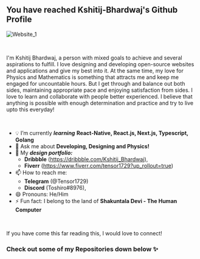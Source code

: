 
<!--
**kshitij-bhardwaj/kshitij-bhardwaj** is a ✨ _special_ ✨ repository because its `README.md` (this file) appears on your GitHub profile.

Here are some ideas to get you started:
-->
## You have reached Kshitij-Bhardwaj's Github Profile

![Website_1](https://user-images.githubusercontent.com/74918061/120082362-30457e00-c0e0-11eb-8578-68d77c3244ae.png)

<br>

I'm Kshitij Bhardwaj, a person with mixed goals to achieve and several aspirations to fulfill. I love designing and developing open-source websites and applications and give my best into it. At the same time, my love for Physics and Mathematics is something that attracts me and keep me engaged for uncountable hours. But I get through and balance out both sides, maintaining appropriate pace and enjoying satisfaction from sides. I love to learn and collaborate with people better experienced. I believe that anything is possible with enough determination and practice and try to live upto this everyday!

<br>

- 💡 I’m currently ***learning*** **React-Native, React.js, Next.js, Typescript, Golang**
- 💬 Ask me about **Developing, Designing and Physics!**
- 🏀 My ***design portfolio:*** 
  - **Dribbble** (https://dribbble.com/Kshitij_Bhardwaj), 
  - **Fiverr** (https://www.fiverr.com/tensor1729?up_rollout=true) 
- 📫 How to reach me: 
  - **Telegram** (@Tensor1729)
  - **Discord** (Toshiro#8976),  
- 😄 Pronouns: He/Him
- ⚡ Fun fact: I belong to the land of **Shakuntala Devi - The Human Computer**

<br>

If you have come this far reading this, I would love to connect!

### Check out some of my Repositories down below ✨

